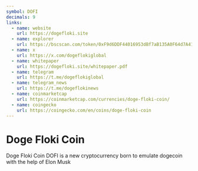 ```yaml
---
symbol: DOFI
decimals: 9
links:
  - name: website
    url: https://dogefloki.site
  - name: explorer
    url: https://bscscan.com/token/0xF9d6DDF44016953dBf7aB135A0F64d7A41870EDE
  - name: x
    url: https://x.com/dogeflokiglobal
  - name: whitepaper
    url: https://dogefloki.site/whitepaper.pdf
  - name: telegram
    url: https://t.me/dogeflokiglobal
  - name: telegram_news
    url: https://t.me/dogeflokinews
  - name: coinmarketcap
    url: https://coinmarketcap.com/currencies/doge-floki-coin/
  - name: coingecko
    url: https://coingecko.com/en/coins/doge-floki-coin
---
```


# Doge Floki Coin

Doge Floki Coin DOFI is a new cryptocurrency born to emulate dogecoin with the help of Elon Musk
